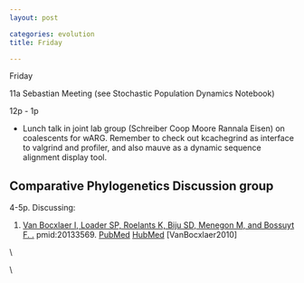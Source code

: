 ```yaml
---
layout: post

categories: evolution
title: Friday

---
```






Friday

11a Sebastian Meeting (see Stochastic Population Dynamics Notebook)

12p - 1p

-   Lunch talk in joint lab group (Schreiber Coop Moore Rannala Eisen)
    on coalescents for wARG. Remember to check out kcachegrind as
    interface to valgrind and profiler, and also mauve as a dynamic
    sequence alignment display tool.

Comparative Phylogenetics Discussion group
------------------------------------------

4-5p. Discussing:

1.  [Van Bocxlaer I, Loader SP, Roelants K, Biju SD, Menegon M, and
    Bossuyt F.
    .](http://eutils.ncbi.nlm.nih.gov/entrez/eutils/elink.fcgi?cmd=prlinks&dbfrom=pubmed&retmode=ref&id=20133569 "View or buy article from publisher (if available)")
    pmid:20133569.
    [PubMed](http://eutils.ncbi.nlm.nih.gov/entrez/eutils/efetch.fcgi?db=pubmed&rettype=abstract&id=20133569 "PMID 20133569")
    [HubMed](http://www.hubmed.org/display.cgi?uids=20133569 "PMID 20133569")
    [VanBocxlaer2010]

\

\

